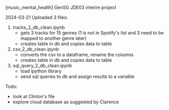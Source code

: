 [music_mental_health]
GenSG JDE03 interim project

2024-03-21
Uploaded 3 files:
1. tracks_2_db_clean.ipynb 
    - gets 3 tracks for 15 genres (1 is not in Spotify's list and 3 need to be mapped to another genre later)
    - creates table in db and copies data to table
2. csv_2_db_clean.ipynb
    - converts the csv to a dataframe, rename the columns
    - creates table in db and copies data to table
3. sql_query_2_db_clean.ipynb
    - load ipython library
    - send sql queries to db and assign results to a variable
  
Todo: 
- look at Clinton's file
- explore cloud database as suggested by Clarence
